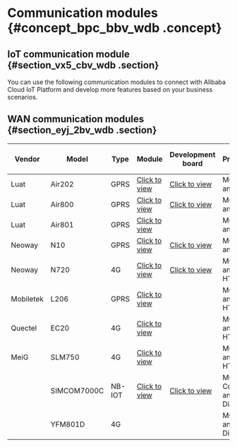 # Communication modules {#concept_bpc_bbv_wdb .concept}

## IoT communication module {#section_vx5_cbv_wdb .section}

You can use the following communication modules to connect with Alibaba Cloud IoT Platform and develop more features based on your business scenarios.

## WAN communication modules {#section_eyj_2bv_wdb .section}

|Vendor|Model|Type|Module|Development board|Protocol|AT command interface|
|------|-----|----|------|-----------------|--------|--------------------|
|Luat|Air202|GPRS|[Click to view](https://market.aliyun.com/products/201200001/cmgj022498.html)|[Click to view](https://market.aliyun.com/products/201200001/cmgj022238.html)|MQTT and TLS|Not available|
|Luat|Air800|GPRS|[Click to view](https://market.aliyun.com/products/201200001/cmgj022498.html)|[Click to view](https://market.aliyun.com/products/201200001/cmgj022238.html)|MQTT and TLS|Not available|
|Luat|Air801|GPRS|[Click to view](https://market.aliyun.com/products/201200001/cmgj022498.html)| |MQTT and TLS|Not available|
|Neoway|N10|GPRS|[Click to view](https://market.aliyun.com/products/201200001/cmgj022169.html)|[Click to view](https://market.aliyun.com/products/201200001/cmgj022169.html)|MQTT and TLS| |
|Neoway|N720|4G|[Click to view](https://market.aliyun.com/products/201200001/cmgj022244.html?spm=5176.730005.productlist.d_cmgj022244.Ljybw2)|[Click to view](https://market.aliyun.com/products/201200001/cmgj022244.html?spm=a2c4g.11186623.2.11.XB2YzW)|MQTT and HTTPS|Available|
|Mobiletek|L206|GPRS|[Click to view](https://market.aliyun.com/products/201200001/cmgj022418.html?spm=a2c4g.11186623.2.12.XB2YzW)| |MQTT and HTTPS|Available|
|Quectel|EC20|4G|[Click to view](https://market.aliyun.com/products/201196001/cmgj022511.html?spm=a2c4g.11186623.2.13.XB2YzW)| |MQTT and HTTPS|Available|
|MeiG|SLM750|4G|[Click to view](https://market.aliyun.com/products/201200001/cmgj022439.html?spm=a2c4g.11186623.2.14.XB2YzW)| |MQTT and HTTPS|Available|
| |SIMCOM7000C|NB-IOT|[Click to view](https://market.aliyun.com/products/201200001/cmgj022417.html?spm=a2c4g.11186623.2.15.XB2YzW)|[Click to view](https://market.aliyun.com/products/201200001/cmgj022417.html?spm=a2c4g.11186623.2.16.XB2YzW)|MQTT, CoAP, and Direct|Available|
| |YFM801D|4G| | |MQTT and Direct|Available|

